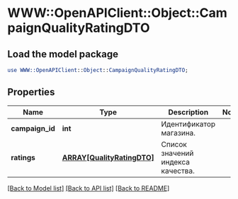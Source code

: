 # WWW::OpenAPIClient::Object::CampaignQualityRatingDTO

## Load the model package
```perl
use WWW::OpenAPIClient::Object::CampaignQualityRatingDTO;
```

## Properties
Name | Type | Description | Notes
------------ | ------------- | ------------- | -------------
**campaign_id** | **int** | Идентификатор магазина. | 
**ratings** | [**ARRAY[QualityRatingDTO]**](QualityRatingDTO.md) | Список значений индекса качества. | 

[[Back to Model list]](../README.md#documentation-for-models) [[Back to API list]](../README.md#documentation-for-api-endpoints) [[Back to README]](../README.md)



